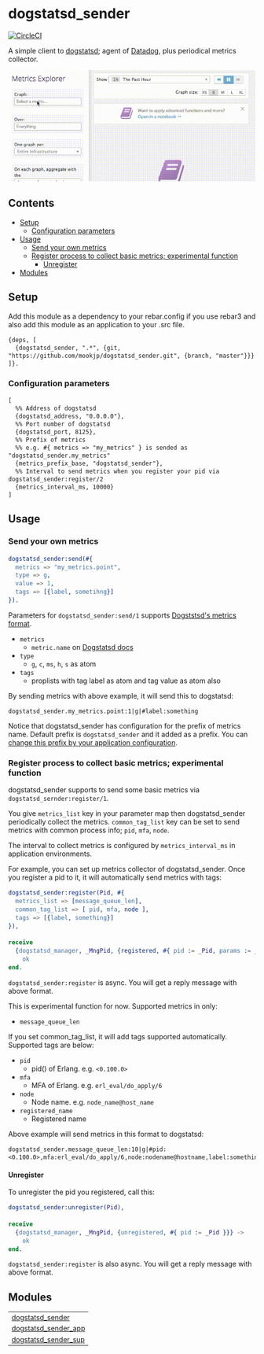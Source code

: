 dogstatsd_sender
================================================================================

[![CircleCI](https://circleci.com/gh/mookjp/dogstatsd_sender/tree/master.svg?style=svg&circle-token=de845802556fbe80fdd67b01efdaaf238478d500)](https://circleci.com/gh/mookjp/dogstatsd_sender/tree/master)

A simple client to [dogstatsd](https://docs.datadoghq.com/guides/dogstatsd/); agent of [Datadog](https://www.datadoghq.com/), plus periodical metrics collector.

<img src="doc/img/dd_animated.gif">

<!-- START doctoc generated TOC please keep comment here to allow auto update -->
<!-- DON'T EDIT THIS SECTION, INSTEAD RE-RUN doctoc TO UPDATE -->
## Contents

- [Setup](#setup)
  - [Configuration parameters](#configuration-parameters)
- [Usage](#usage)
  - [Send your own metrics](#send-your-own-metrics)
  - [Register process to collect basic metrics; experimental function](#register-process-to-collect-basic-metrics-experimental-function)
    - [Unregister](#unregister)
- [Modules](#modules)

<!-- END doctoc generated TOC please keep comment here to allow auto update -->

## Setup

Add this module as a dependency to your rebar.config if you use rebar3
and also add this module as an application to your .src file.

```
{deps, [
  {dogstatsd_sender, ".*", {git, "https://github.com/mookjp/dogstatsd_sender.git", {branch, "master"}}}
]}.
```

### Configuration parameters

```
[
  %% Address of dogstatsd
  {dogstatsd_address, "0.0.0.0"},
  %% Port number of dogstatsd
  {dogstatsd_port, 8125},
  %% Prefix of metrics
  %% e.g. #{ metrics => "my_metrics" } is sended as "dogstatsd_sender.my_metrics"
  {metrics_prefix_base, "dogstatsd_sender"},
  %% Interval to send metrics when you register your pid via dogstatsd_sender:register/2
  {metrics_interval_ms, 10000}
]
```

## Usage

### Send your own metrics

```erlang
dogstatsd_sender:send(#{
  metrics => "my_metrics.point",
  type => g,
  value => 1,
  tags => [{label, sometihng}]
}).
```

Parameters for `dogstatsd_sender:send/1` supports [Dogststsd's metrics format](https://docs.datadoghq.com/guides/dogstatsd/#datagram-format).

* `metrics`
    * `metric.name` on [Dogstatsd docs](https://docs.datadoghq.com/guides/dogstatsd/#datagram-format)
* `type`
    * `g`, `c`, `ms`, `h`, `s` as atom
* `tags`
    * proplists with tag label as atom and tag value as atom also


By sending metrics with above example, it will send this to dogstatsd:

```
dogstatsd_sender.my_metrics.point:1|g|#label:something
```

Notice that dogstatsd_sender has configuration for the prefix of metrics name. Default prefix is `dogstatsd_sender` and it added as a prefix.
You can [change this prefix by your application configuration](#configuration-parameters).

### Register process to collect basic metrics; experimental function

dogstatsd_sender supports to send some basic metrics via `dogstatsd_sernder:register/1`.


You give `metrics_list` key in your parameter map then dogstatsd_sender periodically collect the metrics.
`common_tag_list` key can be set to send metrics with common process info; `pid`, `mfa`, `node`.


The interval to collect metrics is configured by `metrics_interval_ms` in application environments.


For example, you can set up metrics collector of dogstatsd_sender. Once you register a pid to it, it will automatically send metrics with tags:

```erlang
dogstatsd_sender:register(Pid, #{
  metrics_list => [message_queue_len],
  common_tag_list => [ pid, mfa, node ],
  tags => [{label, something}]
}),

receive 
  {dogstatsd_manager, _MngPid, {registered, #{ pid := _Pid, params := _RegisteredParams }}} ->
    ok
end.
```

`dogstatsd_sender:register` is async. You will get a reply message with above format.


This is experimental function for now. Supported metrics in only:

* `message_queue_len`


If you set common_tag_list, it will add tags supported automatically. Supported tags are below:

* `pid`
    * pid() of Erlang. e.g. `<0.100.0>`
* `mfa`
    * MFA of Erlang. e.g. `erl_eval/do_apply/6`
* `node`
    * Node name. e.g. `node_name@host_name`
* `registered_name`
    * Registered name


Above example will send metrics in this format to dogstatsd:

```
dogstatsd_sender.message_queue_len:10|g|#pid:<0.100.0>,mfa:erl_eval/do_apply/6,node:nodename@hostname,label:something
```

#### Unregister

To unregister the pid you registered, call this:

```erlang
dogstatsd_sender:unregister(Pid),

receive 
  {dogstatsd_manager, _MngPid, {unregistered, #{ pid := _Pid }}} ->
    ok
end.
```

`dogstatsd_sender:register` is also async. You will get a reply message with above format.

## Modules

<table width="100%" border="0" summary="list of modules">
<tr><td><a href="http://github.com/mookjp/dogstatsd_sender/blob/master/doc/dogstatsd_sender.md" class="module">dogstatsd_sender</a></td></tr>
<tr><td><a href="http://github.com/mookjp/dogstatsd_sender/blob/master/doc/dogstatsd_sender_app.md" class="module">dogstatsd_sender_app</a></td></tr>
<tr><td><a href="http://github.com/mookjp/dogstatsd_sender/blob/master/doc/dogstatsd_sender_sup.md" class="module">dogstatsd_sender_sup</a></td></tr></table>

